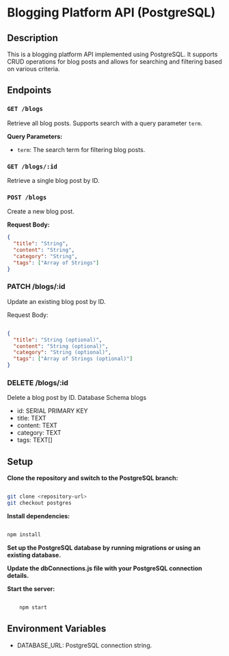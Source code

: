 # Blogging Platform API (PostgreSQL)

## Description

This is a blogging platform API implemented using PostgreSQL. It supports CRUD operations for blog posts and allows for searching and filtering based on various criteria.

## Endpoints

### `GET /blogs`
Retrieve all blog posts. Supports search with a query parameter `term`.

**Query Parameters:**
- `term`: The search term for filtering blog posts.

### `GET /blogs/:id`
Retrieve a single blog post by ID.

### `POST /blogs`
Create a new blog post.

**Request Body:**
```json
{
  "title": "String",
  "content": "String",
  "category": "String",
  "tags": ["Array of Strings"]
}
```

### PATCH /blogs/:id

Update an existing blog post by ID.

Request Body:

```json

{
  "title": "String (optional)",
  "content": "String (optional)",
  "category": "String (optional)",
  "tags": ["Array of Strings (optional)"]
}
```

### DELETE /blogs/:id

Delete a blog post by ID.
Database Schema
blogs

- id: SERIAL PRIMARY KEY
- title: TEXT
- content: TEXT
- category: TEXT
- tags: TEXT[]

## Setup

  **Clone the repository and switch to the PostgreSQL branch:**

```bash

git clone <repository-url>
git checkout postgres
```
**Install dependencies:**

```bash

npm install
```

**Set up the PostgreSQL database by running migrations or using an existing database.**

**Update the dbConnections.js file with your PostgreSQL connection details.**

**Start the server:**

```bash

    npm start
```
## Environment Variables

 - DATABASE_URL: PostgreSQL connection string.